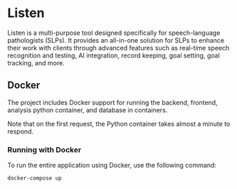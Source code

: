 # Listen

Listen is a multi-purpose tool designed specifically for speech-language pathologists (SLPs). It provides an all-in-one solution for SLPs to enhance their work with clients through advanced features such as real-time speech recognition and testing, AI integration, record keeping, goal setting, goal tracking, and more.

## Docker
The project includes Docker support for running the backend, frontend, analysis python container, and database in containers.

Note that on the first request, the Python container takes almost a minute to respond.

### Running with Docker

To run the entire application using Docker, use the following command:
```sh
docker-compose up
```

